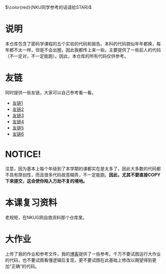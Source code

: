 $\color{red}{NKU同学参考的话请给STAR}$
# 说明
本仓库包含了密码学课程的五个实验的代码和报告。本科的代码貌似年年都换，每年都不太一样，但是不会出圈，因此我都传上来一些。主要提供了一些前人的代码（不一定对，不一定能跑）。因此，本仓库的所有代码仅供参考。

# 友链
同时提供一些友链，大家可以自己参考看一看。
- [友链1](https://github.com/wanghanwei8/Crypto)
- [友链2](https://github.com/nkuwhjhhh/nku-cryptology)
- [友链3](https://github.com/kypomon/NKU_cryptography_project)
- [友链4](https://github.com/shesl-meow/nkcrypto)
- [友链5](https://github.com/caijiqhx/crypto_lab)
- [友链6](https://github.com/Rainefly/Cryptology)

# NOTICE!
注意，因为基本上每个年级到了本学期的课都实在是太多了，因此大多数的代码都不具有原创性，而且很多代码故意糊弄，不一定能跑。**因此，尤其不要直接COPY下来提交，这会使你陷入万劫不复的境地。**

# 本课复习资料
老规矩，在NKUG网自救资料那个仓库里。

# 大作业
上传了我的作业和参考文件，我的[博客](https://tephrocactushc.github.io/post/2e35672.html)提供了一些参考。千万不要试图运行大作业的代码，也不要试图看懂逻辑后复现，更不要试图在此基础上修改以期望得到更加“正确”的代码。
